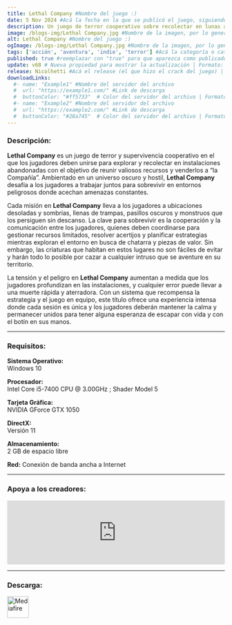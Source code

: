 ```yaml
---
title: Lethal Company #Nombre del juego :)
date: 5 Nov 2024 #Acá la fecha en la que se publicó el juego, siguiendo este formato: Dia "30", Mes "Oct", Año "2024" = como debe quedar: 30 Oct 2024
description: Un juego de terror cooperativo sobre recolectar en lunas abandonadas para vender chatarra a la Compañía. #Acá una mini descripción del juego
image: /blogs-img/Lethal Company.jpg #Nombre de la imagen, por lo general es exactamente el mismo nombre que el juego excluyendo lo ":" (Dos puntos)
alt: Lethal Company #Nombre del juego :)
ogImage: /blogs-img/Lethal Company.jpg #Nombre de la imagen, por lo general es exactamente el mismo nombre que el juego excluyendo lo ":" (Dos puntos)
tags: ['acción', 'aventura', 'indie', 'terror'] #Acá la categoría o categorías del juego, si es más de una se coloca en este formato: ['categoría1', 'categoría2']
published: true #reemplazar con "true" para que aparezca como publicado
update: v68 # Nueva propiedad para mostrar la actualización | Formato: v1.0.0
release: Nicolhetti #Acá el release (el que hizo el crack del juego) | Formato: Nicolhetti
downloadLinks:
  #- name: "Example1" #Nombre del servidor del archivo
  #  url: "https://example1.com/" #Link de descarga
  #  buttonColor: "#ff5733"  # Color del servidor del archivo | Formato hexadecimal | MediaFire: #0171F0 | Buzzheavier: #FF6600 |
  #- name: "Example2" #Nombre del servidor del archivo
  #  url: "https://example2.com/" #Link de descarga
  #  buttonColor: "#28a745"  # Color del servidor del archivo | Formato hexadecimal | MediaFire: #0171F0 | Buzzheavier: #FF6600 |
---
```


<!--En VSCode seleccionando una palabra, por ejemplo: "Lethal Company" y apretando Ctrl+F2 se seleccionan todas las palabras iguales-->

### Descripción:
**Lethal Company** es un juego de terror y supervivencia cooperativo en el que los jugadores deben unirse para explorar y recolectar en instalaciones abandonadas con el objetivo de reunir valiosos recursos y venderlos a “la Compañía”. Ambientado en un universo oscuro y hostil, **Lethal Company** desafía a los jugadores a trabajar juntos para sobrevivir en entornos peligrosos donde acechan amenazas constantes.

Cada misión en **Lethal Company** lleva a los jugadores a ubicaciones desoladas y sombrías, llenas de trampas, pasillos oscuros y monstruos que los persiguen sin descanso. La clave para sobrevivir es la cooperación y la comunicación entre los jugadores, quienes deben coordinarse para gestionar recursos limitados, resolver acertijos y planificar estrategias mientras exploran el entorno en busca de chatarra y piezas de valor. Sin embargo, las criaturas que habitan en estos lugares no son fáciles de evitar y harán todo lo posible por cazar a cualquier intruso que se aventure en su territorio.

La tensión y el peligro en **Lethal Company** aumentan a medida que los jugadores profundizan en las instalaciones, y cualquier error puede llevar a una muerte rápida y aterradora. Con un sistema que recompensa la estrategia y el juego en equipo, este título ofrece una experiencia intensa donde cada sesión es única y los jugadores deberán mantener la calma y permanecer unidos para tener alguna esperanza de escapar con vida y con el botín en sus manos.
<!--Prompt para Chat-GPT: Hazme una descripción para el juego "Lethal Company" y cada que menciones "Lethal Company" ponlo en negrita -->

---

### Requisitos:
**Sistema Operativo:**  
Windows 10

**Procesador:**  
Intel Core i5-7400 CPU @ 3.00GHz ; Shader Model 5

**Tarjeta Gráfica:**  
NVIDIA GForce GTX 1050

**DirectX:**  
Versión 11

**Almacenamiento:**  
2 GB de espacio libre

**Red:**
Conexión de banda ancha a Internet

<!--Si falta o sobra un requisito se quita o se agrega manteniendo el mismo formato-->

---

### Apoya a los creadores:
<iframe src="https://store.steampowered.com/widget/1966720/" frameborder="0" style="background-color: transparent; width: 100% !important; aspect-ratio: 646 / 190;"></iframe>

<!--Reemplazar los numeros (AppID) del juego (en este caso 2668510) por el numero (AppID) correspondiente con el juego a publicar-->
<!--El AppID se encuentra en la URL del Juego en Steam-->

---

### Descarga:

[<img src="https://gist.github.com/cxmeel/0dbc95191f239b631c3874f4ccf114e2/raw/download.svg" alt="Mediafire" height="50" />](https://www.mediafire.com/file/q7jq4pwu31oswt5/Lethal_Company_-_By_Nicolhetti_Projects.zip/file)

<!-- # se debe reemplazar por el link de descarga-->

<!--NOMBRE-DEL-SERVICIO se debe reemplazar por el servicio donde está subido el juego-->